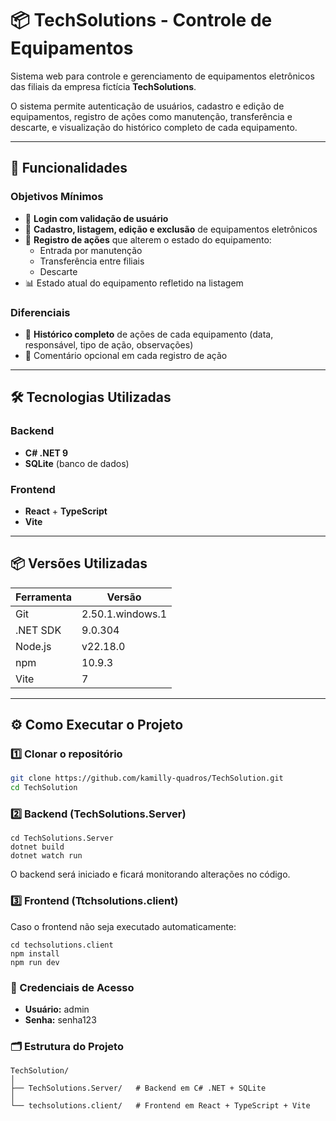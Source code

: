 # 📦 TechSolutions - Controle de Equipamentos

Sistema web para controle e gerenciamento de equipamentos eletrônicos das filiais da empresa fictícia **TechSolutions**.

O sistema permite autenticação de usuários, cadastro e edição de equipamentos, registro de ações como manutenção, transferência e descarte, e visualização do histórico completo de cada equipamento.

---

## 🚀 Funcionalidades

### Objetivos Mínimos
- 🔑 **Login com validação de usuário**
- 📝 **Cadastro, listagem, edição e exclusão** de equipamentos eletrônicos
- 🔄 **Registro de ações** que alterem o estado do equipamento:
  - Entrada por manutenção
  - Transferência entre filiais
  - Descarte
- 📊 Estado atual do equipamento refletido na listagem

### Diferenciais
- 📜 **Histórico completo** de ações de cada equipamento (data, responsável, tipo de ação, observações)
- 💬 Comentário opcional em cada registro de ação

---

## 🛠 Tecnologias Utilizadas

### Backend
- **C# .NET 9**
- **SQLite** (banco de dados)

### Frontend
- **React** + **TypeScript**
- **Vite**

---

## 📦 Versões Utilizadas

| Ferramenta | Versão |
|------------|--------|
| Git        | 2.50.1.windows.1 |
| .NET SDK   | 9.0.304 |
| Node.js    | v22.18.0 |
| npm        | 10.9.3 |
| Vite       | 7 |

---

## ⚙️ Como Executar o Projeto

### 1️⃣ Clonar o repositório
```bash
git clone https://github.com/kamilly-quadros/TechSolution.git
cd TechSolution
```

### 2️⃣ Backend (TechSolutions.Server)
```
cd TechSolutions.Server
dotnet build
dotnet watch run
```
O backend será iniciado e ficará monitorando alterações no código.

### 3️⃣ Frontend (Ttchsolutions.client)
Caso o frontend não seja executado automaticamente:
```
cd techsolutions.client
npm install
npm run dev
```
### 🔑 Credenciais de Acesso
- **Usuário:** admin
- **Senha:** senha123
 
### 🗂 Estrutura do Projeto
```
TechSolution/
│
├── TechSolutions.Server/   # Backend em C# .NET + SQLite
│
└── techsolutions.client/   # Frontend em React + TypeScript + Vite
```
